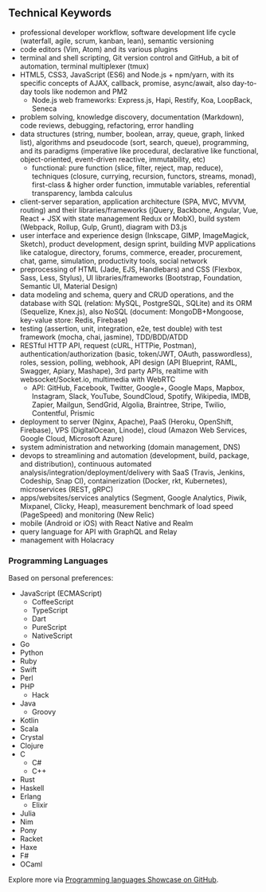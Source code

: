 ## Technical Keywords

- professional developer workflow, software development life cycle (waterfall, agile, scrum, kanban, lean), semantic versioning
- code editors (Vim, Atom) and its various plugins
- terminal and shell scripting, Git version control and GitHub, a bit of automation, terminal multiplexer (tmux)
- HTML5, CSS3, JavaScript (ES6) and Node.js + npm/yarn, with its specific concepts of AJAX, callback, promise, async/await, also day-to-day tools like nodemon and PM2
  - Node.js web frameworks: Express.js, Hapi, Restify, Koa, LoopBack, Seneca
- problem solving, knowledge discovery, documentation (Markdown), code reviews, debugging, refactoring, error handling
- data structures (string, number, boolean, array, queue, graph, linked list), algorithms and pseudocode (sort, search, queue), programming, and its paradigms (imperative like procedural, declarative like functional, object-oriented, event-driven reactive, immutability, etc)
  - functional: pure function (slice, filter, reject, map, reduce), techniques (closure, currying, recursion, functors, streams, monad), first-class & higher order function, immutable variables, referential transparency, lambda calculus
- client-server separation, application architecture (SPA, MVC, MVVM, routing) and their libraries/frameworks (jQuery, Backbone, Angular, Vue, React + JSX with state management Redux or MobX), build system (Webpack, Rollup, Gulp, Grunt), diagram with D3.js
- user interface and experience design (Inkscape, GIMP, ImageMagick, Sketch), product development, design sprint, building MVP applications like catalogue, directory, forums, commerce, ereader, procurement, chat, game, simulation, productivity tools, social network
- preprocessing of HTML (Jade, EJS, Handlebars) and CSS (Flexbox, Sass, Less, Stylus), UI libraries/frameworks (Bootstrap, Foundation, Semantic UI, Material Design)
- data modeling and schema, query and CRUD operations, and the database with SQL (relation: MySQL, PostgreSQL, SQLite) and its ORM (Sequelize, Knex.js), also NoSQL (document: MongoDB+Mongoose, key-value store: Redis, Firebase)
- testing (assertion, unit, integration, e2e, test double) with test framework (mocha, chai, jasmine), TDD/BDD/ATDD
- RESTful HTTP API, request (cURL, HTTPie, Postman), authentication/authorization (basic, token/JWT, OAuth, passwordless), roles, session, polling, webhook, API design (API Blueprint, RAML, Swagger, Apiary, Mashape), 3rd party APIs, realtime with websocket/Socket.io, multimedia with WebRTC
  - API: GitHub, Facebook, Twitter, Google+, Google Maps, Mapbox, Instagram, Slack, YouTube, SoundCloud, Spotify, Wikipedia, IMDB, Zapier, Mailgun, SendGrid, Algolia, Braintree, Stripe, Twilio, Contentful, Prismic
- deployment to server (Nginx, Apache), PaaS (Heroku, OpenShift, Firebase), VPS (DigitalOcean, Linode), cloud (Amazon Web Services, Google Cloud, Microsoft Azure)
- system administration and networking (domain management, DNS)
- devops to streamlining and automation (development, build, package, and distribution), continuous automated analysis/integration/deployment/delivery with SaaS (Travis, Jenkins, Codeship, Snap CI), containerization (Docker, rkt, Kubernetes), microservices (REST, gRPC)
- apps/websites/services analytics (Segment, Google Analytics, Piwik, Mixpanel, Clicky, Heap), measurement benchmark of load speed (PageSpeed) and monitoring (New Relic)
- mobile (Android or iOS) with React Native and Realm
- query language for API with GraphQL and Relay
- management with Holacracy

### Programming Languages

Based on personal preferences:

- JavaScript (ECMAScript)
  - CoffeeScript
  - TypeScript
  - Dart
  - PureScript
  - NativeScript
- Go
- Python
- Ruby
- Swift
- Perl
- PHP
  - Hack
- Java
  - Groovy
- Kotlin
- Scala
- Crystal
- Clojure
- C
  - C#
  - C++
- Rust
- Haskell
- Erlang
  - Elixir
- Julia
- Nim
- Pony
- Racket
- Haxe
- F#
- OCaml

Explore more via [Programming languages Showcase on GitHub](https://github.com/showcases/programming-languages).
